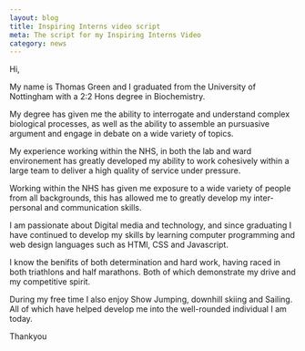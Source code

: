 ```yaml
---
layout: blog
title: Inspiring Interns video script
meta: The script for my Inspiring Interns Video
category: news
--- 
```


Hi, 

My name is Thomas Green and I graduated from the University of Nottingham with a 2:2 Hons degree in Biochemistry. 

My degree has given me the ability to interrogate and understand complex biological processes, as well as the ability to assemble an pursuasive argument and engage in debate on a wide variety of topics. 

My  experience working within the NHS, in both the lab and ward environement has greatly developed my ability to work cohesively within a large team to deliver a high quality of service under pressure.

Working within the NHS has given me exposure to a wide variety of people from all backgrounds, this has allowed me to greatly develop my inter-personal and communication skills. 

I am passionate about Digital media and technology, and since graduating I have continued to develop my skills by learning computer programming and web design languages such as HTMl, CSS and Javascript. 

I know the benifits of both determination and hard work, having raced in both triathlons and half marathons. Both of which demonstrate my drive and my competitive spirit. 

During my free time I also enjoy Show Jumping, downhill skiing and Sailing. All of which have helped develop me into the well-rounded individual I am today. 

Thankyou 

